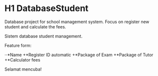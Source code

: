 # H1 DatabaseStudent
Database project for school management system. Focus on register new student and calculate the fees.

Sistem database student management.

Feature form: 

⋅⋅*Name
+*Register ID automatic
+*Package of Exam
+*Package of Tutor
+*Calculator fees

Selamat mencuba! 
